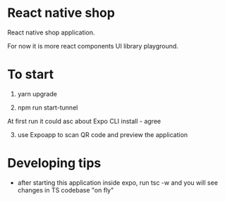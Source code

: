 # React native shop

React native shop application.

For now it is more react components UI library playground.


# To start

1) yarn upgrade

2) npm run start-tunnel

At first run it could asc about Expo CLI install - agree

3) use Expoapp to scan QR code and preview the application


# Developing tips

* after starting this application inside expo, run tsc -w and you will see changes in TS codebase "on fly"

